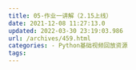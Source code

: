```yaml
---
title: 05-作业一讲解（2.15上线）
date: 2021-12-08 11:27:13.0
updated: 2022-03-30 23:19:03.986
url: /archives/459.html
categories: - Python基础视频回放资源
tags: 
---
```


